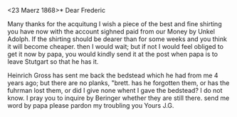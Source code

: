  <23 Maerz 1868>*
Dear Frederic

Many thanks for the acquitung I wish a piece of the best and fine shirting you have now with the account sighned paid from our Money by Unkel Adolph. If the shirting should be dearer than for some weeks and you think it will become cheaper. then I would wait; but if not I would feel obliged to get it now by papa, you would kindly send it at the post when papa is to leave Stutgart so that he has it.

Heinrich Gross has sent me back the bedstead which he had from me 4 years ago; but there are no planks, "brett. has he forgotten them, or has the fuhrman lost them, or did I give none whent I gave the bedstead? I do not know. I pray you to inquire by Beringer whether they are still there. send me word by papa please pardon my troubling you
 Yours J.G.
